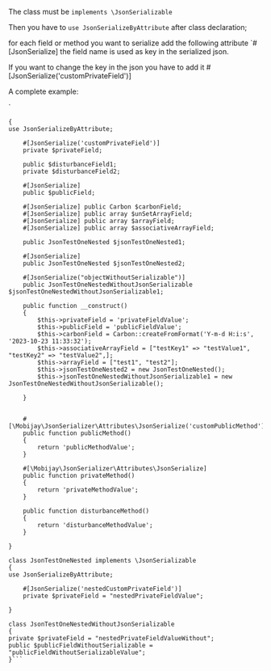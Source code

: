 The class must be `implements \JsonSerializable`

Then you have to `use JsonSerializeByAttribute` after class declaration;

for each field or method you want to serialize add the following attribute
`#[JsonSerialize]
the field name is used as key in the serialized json.

If you want to change the key in the json you have to add it
#[JsonSerialize('customPrivateField')]

A complete example:

`
```class JsonTestOne implements \JsonSerializable
{
use JsonSerializeByAttribute;

    #[JsonSerialize('customPrivateField')]
    private $privateField;

    public $disturbanceField1;
    private $disturbanceField2;

    #[JsonSerialize] 
    public $publicField;

    #[JsonSerialize] public Carbon $carbonField;
    #[JsonSerialize] public array $unSetArrayField;
    #[JsonSerialize] public array $arrayField;
    #[JsonSerialize] public array $associativeArrayField;

    public JsonTestOneNested $jsonTestOneNested1;

    #[JsonSerialize]
    public JsonTestOneNested $jsonTestOneNested2;

    #[JsonSerialize("objectWithoutSerializable")]
    public JsonTestOneNestedWithoutJsonSerializable $jsonTestOneNestedWithoutJsonSerializable1;

    public function __construct()
    {
        $this->privateField = 'privateFieldValue';
        $this->publicField = 'publicFieldValue';
        $this->carbonField = Carbon::createFromFormat('Y-m-d H:i:s', '2023-10-23 11:33:32');
        $this->associativeArrayField = ["testKey1" => "testValue1", "testKey2" => "testValue2",];
        $this->arrayField = ["test1", "test2"];
        $this->jsonTestOneNested2 = new JsonTestOneNested();
        $this->jsonTestOneNestedWithoutJsonSerializable1 = new JsonTestOneNestedWithoutJsonSerializable();

    }


    #[\Mobijay\JsonSerializer\Attributes\JsonSerialize('customPublicMethod')]
    public function publicMethod()
    {
        return 'publicMethodValue';
    }

    #[\Mobijay\JsonSerializer\Attributes\JsonSerialize]
    public function privateMethod()
    {
        return 'privateMethodValue';
    }

    public function disturbanceMethod()
    {
        return 'disturbanceMethodValue';
    }

}

class JsonTestOneNested implements \JsonSerializable
{
use JsonSerializeByAttribute;

    #[JsonSerialize('nestedCustomPrivateField')]
    private $privateField = "nestedPrivateFieldValue";

}

class JsonTestOneNestedWithoutJsonSerializable
{
private $privateField = "nestedPrivateFieldValueWithout";
public $publicFieldWithoutSerializable = "publicFieldWithoutSerializableValue";
}```




